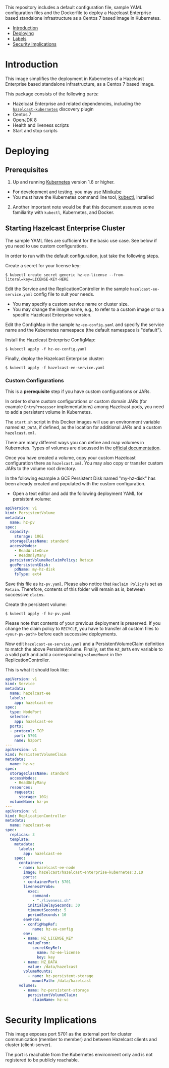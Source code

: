 This repository includes a default configuration file, sample YAML configuration files and 
the Dockerfile to deploy a Hazelcast Enterprise based standalone infrastructure as a Centos 7 based image
in Kubernetes.

- [Introduction](#introduction)
- [Deploying](#deploying)
- [Labels](#labels)
- [Security Implications](#security-implications)


# Introduction

This image simplifies the deployment in Kubernetes of a Hazelcast Enterprise based standalone infrastructure, as a
Centos 7 based image.

This package consists of the following parts:

* Hazelcast Enterprise and related dependencies, including the [`hazelcast-kubernetes`](https://github.com/hazelcast/hazelcast-kubernetes) discovery plugin
* Centos 7
* OpenJDK 8
* Health and liveness scripts
* Start and stop scripts

# Deploying

## Prerequisites

1) Up and running [Kubernetes](https://kubernetes.io) version 1.6 or higher.

  * For development and testing, you may use [Minikube](https://kubernetes.io/docs/getting-started-guides/minikube/)
  * You must have the Kubernetes command line tool, [kubectl](https://kubernetes.io/docs/tasks/tools/install-kubectl/),
    installed

2) Another important note would be that this document assumes some familiarity with `kubectl`, Kubernetes, and Docker.

## Starting Hazelcast Enterprise Cluster

The sample YAML files are sufficient for the basic use case. See below if you need to use custom configurations.

In order to run with the default configuration, just take the following steps.

Create a secret for your license key:

    $ kubectl create secret generic hz-ee-license --from-literal=key=LICENSE-KEY-HERE

Edit the Service and the ReplicationController in the sample `hazelcast-ee-service.yaml` config file to suit your needs.
  - You may specify a custom service name or cluster size.
  - You may change the image name, e.g., to refer to a custom image or to a specific Hazelcast Enterprise version.

Edit the ConfigMap in the sample `hz-ee-config.yaml` and specify the service name and the Kubernetes namespace
(the default namespace is "default").

Install the Hazelcast Enterprise ConfigMap:

    $ kubectl apply -f hz-ee-config.yaml

Finally, deploy the Hazelcast Enterprise cluster:

    $ kubectl apply -f hazelcast-ee-service.yaml


### Custom Configurations

This is a **prerequisite** step if you have custom configurations or JARs.

In order to share custom configurations or custom domain JARs (for example `EntryProcessor` implementations)
among Hazelcast pods, you need to add a persistent volume in Kubernetes.

The `start.sh` script in this Docker images will use an environment variable named `HZ_DATA`, if defined,
as the location for additional JARs and a custom `hazelcast.xml`.

There are many different ways you can define and map volumes in Kubernetes.
Types of volumes are discussed in the [official documentation](https://kubernetes.io/docs/concepts/storage/volumes/).

Once you have created a volume, copy your custom Hazelcast configuration there as `hazelcast.xml`. 
You may also copy or transfer custom JARs to the volume root directory.

In the following example a GCE Persistent Disk named "my-hz-disk" has been already created and populated with the
custom configuration.

* Open a text editor and add the following deployment YAML for persistent volume:

```yaml
apiVersion: v1
kind: PersistentVolume
metadata:
  name: hz-pv
spec:
  capacity:
    storage: 10Gi
  storageClassName: standard
  accessModes:
    - ReadWriteOnce
    - ReadOnlyMany
  persistentVolumeReclaimPolicy: Retain
  gcePersistentDisk:
    pdName: my-hz-disk
    fsType: ext4
```

Save this file as `hz-pv.yaml`. Please also notice that `Reclaim Policy` is set as `Retain`. 
Therefore, contents of this folder will remain as is, between successive `claims`.

Create the persistent volume:

    $ kubectl apply -f hz-pv.yaml

Please note that contents of your previous deployment is preserved. 
If you change the claim policy to `RECYCLE`, you have to transfer all custom files to `<your-pv-path>` 
before each successive deployments.

Now edit `hazelcast-ee-service.yaml` and a PersistentVolumeClaim definition to match the above PersistenVolume.
Finally, set the `HZ_DATA` env variable to a valid path and add a corresponding `volumeMount` in the
ReplicationController.

This is what it should look like:

```yaml
apiVersion: v1
kind: Service
metadata:
  name: hazelcast-ee
  labels:
    app: hazelcast-ee
spec:
  type: NodePort
  selector:
    app: hazelcast-ee
  ports:
  - protocol: TCP
    port: 5701
    name: hzport
---
apiVersion: v1
kind: PersistentVolumeClaim
metadata:
  name: hz-vc
spec:
  storageClassName: standard
  accessModes:
    - ReadOnlyMany
  resources:
    requests:
      storage: 10Gi
  volumeName: hz-pv
---
apiVersion: v1
kind: ReplicationController
metadata:
  name: hazelcast-ee
spec:
  replicas: 3
  template:
    metadata:
      labels:
        app: hazelcast-ee
    spec:
      containers:
      - name: hazelcast-ee-node
        image: hazelcast/hazelcast-enterprise-kubernetes:3.10
        ports:
        - containerPort: 5701
        livenessProbe:
          exec:
            command:
            - "./liveness.sh"
          initialDelaySeconds: 30
          timeoutSeconds: 5
          periodSeconds: 10
        envFrom:
        - configMapRef:
            name: hz-ee-config
        env:
        - name: HZ_LICENSE_KEY
          valueFrom:
            secretKeyRef:
              name: hz-ee-license
              key: key
        - name: HZ_DATA
          value: /data/hazelcast
        volumeMounts:
          - name: hz-persistent-storage
            mountPath: /data/hazelcast
      volumes:
        - name: hz-persistent-storage
          persistentVolumeClaim:
            claimName: hz-vc
```

# Security Implications

This image exposes port 5701 as the external port for cluster communication (member to member) and between 
Hazelcast clients and cluster (client-server).

The port is reachable from the Kubernetes environment only and is not registered to be publicly reachable.
